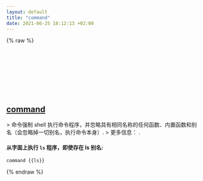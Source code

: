 ```yaml
---
layout: default
title: "command"
date: 2021-06-25 18:12:13 +02:00
---
```

{% raw %}
<h2 id="command">
  <a href="/zh/common/command.html">command</a> <a href="#command"><svg class="icon">
    <use href="/assets/images/unicode_sprite.svg#link" />
  </svg></a>
</h2>
> 命令强制 shell 执行命令程序，并忽略具有相同名称的任何函数、内置函数和别名（会忽略掉一切别名，执行命令本身）.
> 更多信息： <https://manned.org/command>.

#### 从字面上执行 `ls` 程序，即使存在 ls 别名:
```shell
command {{ls}}
```
{% endraw %}